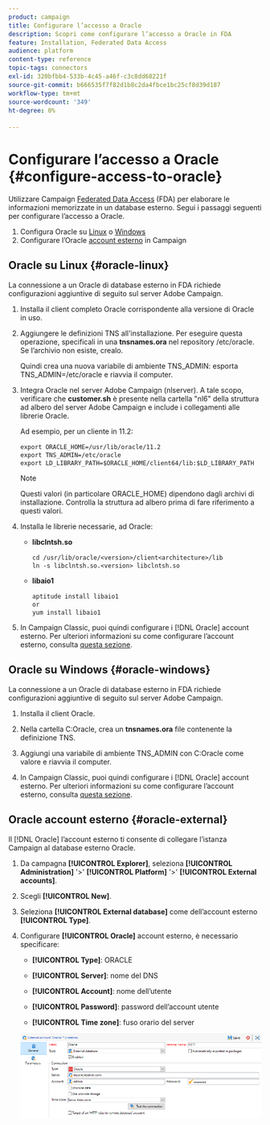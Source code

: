 ```yaml
---
product: campaign
title: Configurare l’accesso a Oracle
description: Scopri come configurare l’accesso a Oracle in FDA
feature: Installation, Federated Data Access
audience: platform
content-type: reference
topic-tags: connectors
exl-id: 320bfbb4-533b-4c45-a46f-c3c8dd68221f
source-git-commit: b666535f7f82d1b8c2da4fbce1bc25cf8d39d187
workflow-type: tm+mt
source-wordcount: '349'
ht-degree: 0%

---
```


# Configurare l’accesso a Oracle {#configure-access-to-oracle}



Utilizzare Campaign [Federated Data Access](../../installation/using/about-fda.md) (FDA) per elaborare le informazioni memorizzate in un database esterno. Segui i passaggi seguenti per configurare l’accesso a Oracle.

1. Configura Oracle su [Linux](#oracle-linux) o [Windows](#azure-windows)
1. Configurare l’Oracle [account esterno](#oracle-external) in Campaign

## Oracle su Linux {#oracle-linux}

La connessione a un Oracle di database esterno in FDA richiede configurazioni aggiuntive di seguito sul server Adobe Campaign.

1. Installa il client completo Oracle corrispondente alla versione di Oracle in uso.
1. Aggiungere le definizioni TNS all&#39;installazione. Per eseguire questa operazione, specificali in una **tnsnames.ora** nel repository /etc/oracle. Se l’archivio non esiste, crealo.

   Quindi crea una nuova variabile di ambiente TNS_ADMIN: esporta TNS_ADMIN=/etc/oracle e riavvia il computer.

1. Integra Oracle nel server Adobe Campaign (nlserver). A tale scopo, verificare che **customer.sh** è presente nella cartella &quot;nl6&quot; della struttura ad albero del server Adobe Campaign e include i collegamenti alle librerie Oracle.

   Ad esempio, per un cliente in 11.2:

   ```
   export ORACLE_HOME=/usr/lib/oracle/11.2
   export TNS_ADMIN=/etc/oracle
   export LD_LIBRARY_PATH=$ORACLE_HOME/client64/lib:$LD_LIBRARY_PATH
   ```

   >[!NOTE]
   >
   >Questi valori (in particolare ORACLE_HOME) dipendono dagli archivi di installazione. Controlla la struttura ad albero prima di fare riferimento a questi valori.

1. Installa le librerie necessarie, ad Oracle:

   * **libclntsh.so**

     ```
     cd /usr/lib/oracle/<version>/client<architecture>/lib
     ln -s libclntsh.so.<version> libclntsh.so
     ```

   * **libaio1**

     ```
     aptitude install libaio1
     or
     yum install libaio1
     ```

1. In Campaign Classic, puoi quindi configurare i [!DNL Oracle] account esterno. Per ulteriori informazioni su come configurare l’account esterno, consulta [questa sezione](#oracle-external).

## Oracle su Windows {#oracle-windows}

La connessione a un Oracle di database esterno in FDA richiede configurazioni aggiuntive di seguito sul server Adobe Campaign.

1. Installa il client Oracle.

1. Nella cartella C:Oracle, crea un **tnsnames.ora** file contenente la definizione TNS.

1. Aggiungi una variabile di ambiente TNS_ADMIN con C:Oracle come valore e riavvia il computer.

1. In Campaign Classic, puoi quindi configurare i [!DNL Oracle] account esterno. Per ulteriori informazioni su come configurare l’account esterno, consulta [questa sezione](#oracle-external).

## Oracle account esterno {#oracle-external}

Il [!DNL Oracle] l’account esterno ti consente di collegare l’istanza Campaign al database esterno Oracle.

1. Da campagna **[!UICONTROL Explorer]**, seleziona **[!UICONTROL Administration]** &#39;>&#39; **[!UICONTROL Platform]** &#39;>&#39; **[!UICONTROL External accounts]**.

1. Scegli **[!UICONTROL New]**.

1. Seleziona **[!UICONTROL External database]** come dell’account esterno **[!UICONTROL Type]**.

1. Configurare **[!UICONTROL Oracle]** account esterno, è necessario specificare:

   * **[!UICONTROL Type]**: ORACLE

   * **[!UICONTROL Server]**: nome del DNS

   * **[!UICONTROL Account]**: nome dell’utente

   * **[!UICONTROL Password]**: password dell’account utente

   * **[!UICONTROL Time zone]**: fuso orario del server

   ![](assets/oracle_config.png)
